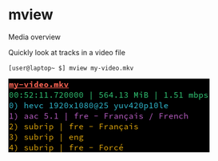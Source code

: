 # mview
Media overview

Quickly look at tracks in a video file

```
[user@laptop~ $] mview my-video.mkv
```
![screenshot](./screenshot2.png)

